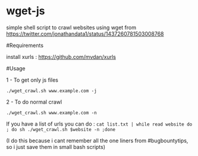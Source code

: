 # wget-js

simple shell script to crawl websites using wget from https://twitter.com/jonathandata1/status/1437260781503008768

#Requirements 

install xurls  :  https://github.com/mvdan/xurls

#Usage 

1 - To get only js files 

`./wget_crawl.sh www.example.com -j` 

2 - To do normal crawl 

`./wget_crawl.sh www.example.com -n`

If you have a list of urls you can do :
 `cat list.txt | while read website do ; do sh ./wget_crawl.sh $website -n ;done`
 
(I do this because i cant remember all the one liners from #bugbountytips, so i just save them in small bash scripts)
